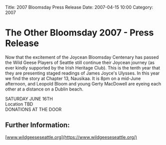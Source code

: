Title: 2007 Bloomsday Press Release
Date: 2007-04-15 10:00
Category: 2007

# The Other Bloomsday 2007 - Press Release

Now that the excitement of the Joycean Bloomsday Centenary has passed
the Wild Geese Players of Seattle still continue their Joycean journey
(as ever kindly supported by the Irish Heritage Club). This is the tenth
year that they are presenting staged readings of James Joyce's Ulysses.
In this year we find the story at Chapter 13, Nausikaa. It is 8pm on a
mid-June afternoon, and Leopold Bloom and young Gerty MacDowell are
eyeing each other at a distance on a Dublin beach.

SATURDAY JUNE 16TH <br>
Location TBD <br>
DONATIONS AT THE DOOR

## Further Information:

[www.wildgeeseseattle.org](https://www.wildgeeseseattle.org/)
